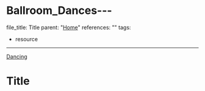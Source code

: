 # Ballroom_Dances---
file_title: Title
parent: "[Home](Home.md)"
references: ""
tags:
  - resource
---
[Dancing](../../Dancing.md)
# Title
